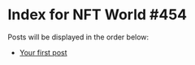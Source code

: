 # Index for NFT World #454
Posts will be displayed in the order below:

- [Your first post](./001-first.md)

